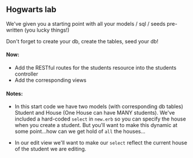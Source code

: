 ## Hogwarts lab

We've given you a starting point with all your models / sql / seeds pre-written (you lucky things!)

Don't forget to create your db, create the tables, seed your db!

#### Now:

- Add the RESTful routes for the students resource into the students controller
- Add the corresponding views

#### Notes:

- In this start code we have two models (with corresponding db tables) Student and House (One House can have MANY students). We've included a hard-coded `select` in `new.erb` so you can specify the house when you create a student. But you'll want to make this dynamic at some point...how can we get hold of `all` the houses...

- In our edit view we'll want to make our `select` reflect the current house of the student we are editing.
